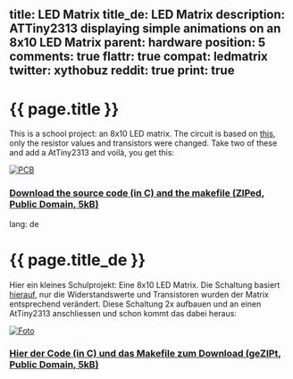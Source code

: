 title: LED Matrix
title_de: LED Matrix
description: ATTiny2313 displaying simple animations on an 8x10 LED Matrix
parent: hardware
position: 5
comments: true
flattr: true
compat: ledmatrix
twitter: xythobuz
reddit: true
print: true
---

# {{ page.title }}

This is a school project: an 8x10 LED matrix. The circuit is based on [this][1], only the resistor values and transistors were changed. Take two of these and add a AtTiny2313 and voilà, you get this:

[![PCB][2]][3]

### [Download the source code (in C) and the makefile (ZIPed, Public Domain, 5kB)][4]

 [1]: http://www.mikrocontroller.net/articles/LED-Matrix#Transistoren
 [2]: img/led_matrix_small.jpg
 [3]: img/led_matrix.jpg
 [4]: files/led_matrix.zip

lang: de

# {{ page.title_de }}

Hier ein kleines Schulprojekt: Eine 8x10 LED Matrix. Die Schaltung basiert [hierauf][1], nur die Widerstandswerte und Transistoren wurden der Matrix entsprechend verändert. Diese Schaltung 2x aufbauen und an einen AtTiny2313 anschliessen und schon kommt das dabei heraus:

[![Foto][2]][3]

### [Hier der Code (in C) und das Makefile zum Download (geZIPt, Public Domain, 5kB)][4]

 [1]: http://www.mikrocontroller.net/articles/LED-Matrix#Transistoren
 [2]: img/led_matrix_small.jpg
 [3]: img/led_matrix.jpg
 [4]: files/led_matrix.zip